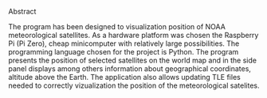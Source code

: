 Abstract

The program has been designed to visualization position of NOAA meteorological satellites.
As a hardware platform was chosen the Raspberry Pi (Pi Zero), cheap minicomputer with relatively
large possibilities. The programming language chosen for the project is Python. The program
presents the position of selected satellites on the world map and in the side panel displays among
others information about geographical coordinates, altitude above the Earth. The application also
allows updating TLE files needed to correctly vizualization the position of the meteorological
satelites.
